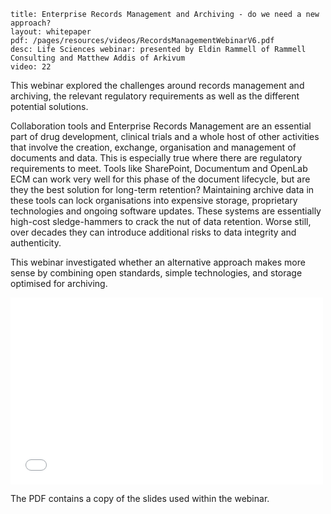 ```
title: Enterprise Records Management and Archiving - do we need a new approach?
layout: whitepaper
pdf: /pages/resources/videos/RecordsManagementWebinarV6.pdf
desc: Life Sciences webinar: presented by Eldin Rammell of Rammell Consulting and Matthew Addis of Arkivum
video: 22
```

This webinar explored the challenges around records management and archiving, the relevant regulatory requirements as well as the different potential solutions.

Collaboration tools and Enterprise Records Management are an essential part of drug development, clinical trials and a whole host of other activities that involve the creation, exchange, organisation and management of documents and data. This is especially true where there are regulatory requirements to meet. Tools like SharePoint, Documentum and OpenLab ECM can work very well for this phase of the document lifecycle, but are they the best solution for long-term retention? Maintaining archive data in these tools can lock organisations into expensive storage, proprietary technologies and ongoing software updates.  These systems are essentially high-cost sledge-hammers to crack the nut of data retention. Worse still, over decades they can introduce additional risks to data integrity and authenticity. 

This webinar investigated whether an alternative approach makes more sense by combining open standards, simple technologies, and storage optimised for archiving.


<iframe src="//player.vimeo.com/video/61526774" width="500" height="299" frameborder="0" webkitallowfullscreen mozallowfullscreen allowfullscreen></iframe> 

The PDF contains a copy of the slides used within the webinar.